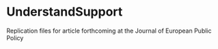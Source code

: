 # UnderstandSupport
Replication files for article forthcoming at the Journal of European Public Policy
